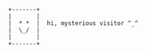     +-------+
    |       |
    |  * *  |  hi, mysterious visitor ^_^
    |  \_/  |
    |       |
    +-------+


<!---
bheadmaster/bheadmaster is a ✨ special ✨ repository because its `README.md` (this file) appears on your GitHub profile.
You can click the Preview link to take a look at your changes.
--->
